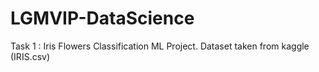 # LGMVIP-DataScience

Task 1 : Iris Flowers Classification ML Project.
Dataset taken from kaggle (IRIS.csv) 
